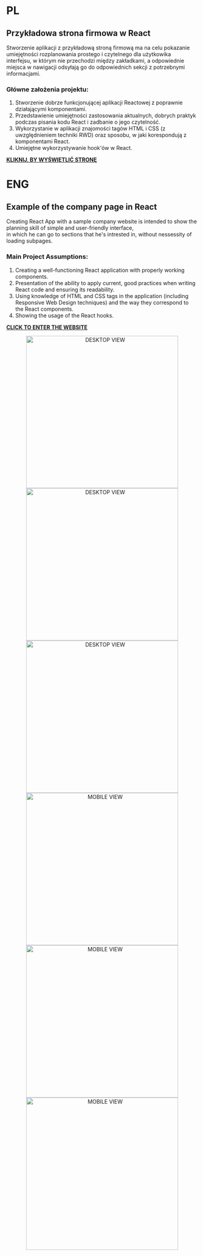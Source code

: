 # **PL**

## **Przykładowa strona firmowa w React**

Stworzenie aplikacji z przykładową stroną firmową ma na celu pokazanie umiejętności rozplanowania prostego i czytelnego dla użytkowika <br>
interfejsu, w którym nie przechodzi między zakładkami, a odpowiednie miejsca w nawigacji odsyłają go do odpowiednich sekcji z potrzebnymi <br>
informacjami.

### **Główne założenia projektu:**

1. Stworzenie dobrze funkcjonującej aplikacji Reactowej z poprawnie działającymi komponentami.
2. Przedstawienie umiejętności zastosowania aktualnych, dobrych praktyk podczas pisania kodu React i zadbanie o jego czytelność.
3. Wykorzystanie w aplikacji znajomości tagów HTML i CSS (z uwzględnieniem techniki RWD) oraz sposobu, w jaki korespondują z komponentami React.
4. Umiejętne wykorzystywanie hook'ów w React.

**<a href="https://budzetdomowy.netlify.app/">KLIKNIJ, BY WYŚWIETLIĆ STRONĘ</a>**

# **ENG**

## **Example of the company page in React**

Creating React App with a sample company website is intended to show the planning skill of simple and user-friendly interface, <br>
in which he can go to sections that he's intrested in, without nessessity of loading subpages.

### **Main Project Assumptions:**

1. Creating a well-functioning React application with properly working components.
2. Presentation of the ability to apply current, good practices when writing React code and ensuring its readability.
3. Using knowledge of HTML and CSS tags in the application (including Responsive Web Design techniques) and the way they correspond to the React components.
4. Showing the usage of the React hooks.

**<a href="https://budzetdomowy.netlify.app/">CLICK TO ENTER THE WEBSITE</a>**

<p align="center">
  <img width="400" src="../assets/DesktopView.jpg" alt="DESKTOP VIEW">
  <img width="400" src="../assets/DesktopView1.jpg" alt="DESKTOP VIEW">
  <img width="400" src="../assets/DesktopView1.jpg" alt="DESKTOP VIEW">
   <img height="400" src="../assets/MobileView.PNG" alt="MOBILE VIEW">
  <img height="400" src="../assets/MobileView1.PNG" alt="MOBILE VIEW">
  <img height="400" src="../assets/MobileView2PNG.PNG" alt="MOBILE VIEW">
</p>
